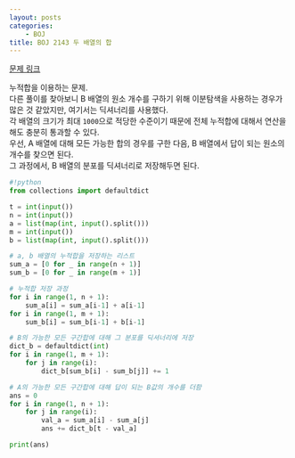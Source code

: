 ```yaml
---
layout: posts
categories:
    - BOJ
title: BOJ 2143 두 배열의 합
---
```


[문제 링크](https://www.acmicpc.net/problem/2143)

누적합을 이용하는 문제.  
다른 풀이를 찾아보니 B 배열의 원소 개수를 구하기 위해 이분탐색을 사용하는 경우가 많은 것 같았지만, 여기서는 딕셔너리를 사용했다.  
각 배열의 크기가 최대 `1000`으로 적당한 수준이기 때문에 전체 누적합에 대해서 연산을 해도 충분히 통과할 수 있다.  
우선, A 배열에 대해 모든 가능한 합의 경우를 구한 다음, B 배열에서 답이 되는 원소의 개수를 찾으면 된다.  
그 과정에서, B 배열의 분포를 딕셔너리로 저장해두면 된다.

```python
#!python
from collections import defaultdict

t = int(input())
n = int(input())
a = list(map(int, input().split()))
m = int(input())
b = list(map(int, input().split()))

# a, b 배열의 누적합을 저장하는 리스트
sum_a = [0 for _ in range(n + 1)]
sum_b = [0 for _ in range(m + 1)]

# 누적합 저장 과정
for i in range(1, n + 1):
    sum_a[i] = sum_a[i-1] + a[i-1]
for i in range(1, m + 1):
    sum_b[i] = sum_b[i-1] + b[i-1]

# B의 가능한 모든 구간합에 대해 그 분포를 딕셔너리에 저장
dict_b = defaultdict(int)
for i in range(1, m + 1):
    for j in range(i):
        dict_b[sum_b[i] - sum_b[j]] += 1

# A의 가능한 모든 구간합에 대해 답이 되는 B값의 개수를 더함
ans = 0
for i in range(1, n + 1):
    for j in range(i):
        val_a = sum_a[i] - sum_a[j]
        ans += dict_b[t - val_a]

print(ans)
```
